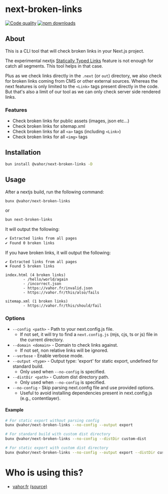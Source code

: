 # next-broken-links

[![Code quality](https://github.com/Vahor/next-broken-links/actions/workflows/quality.yml/badge.svg)](https://github.com/Vahor/next-broken-links/actions/workflows/quality.yml)
[![npm downloads](https://img.shields.io/npm/dm/%40vahor%2Fnext-broken-links)](https://www.npmjs.com/package/@vahor/next-broken-links)


## About

This is a CLI tool that will check broken links in your Next.js project.

The experimental nextjs [Statically Typed Links](https://nextjs.org/docs/app/api-reference/config/typescript#statically-typed-links) feature is not enough for catch all segments. This tool helps in that case.

Plus as we check links directly in the `.next` (or `out`) directory, we also check for broken links coming from CMS or other external sources. Whereas the next features is only limited to the `<Link>` tags present directly in the code.\
But that's also a limit of our tool as we can only check server side rendered links.

### Features

- Check broken links for public assets (images, json etc...)
- Check broken links for sitemap.xml
- Check broken links for all `<a>` tags (including `<Link>`)
- Check broken links for all `<img>` tags

## Installation

```bash
bun install @vahor/next-broken-links -D
```

## Usage

After a nextjs build, run the following command:

```bash
bunx @vahor/next-broken-links
```
or
```bash
bun next-broken-links
```

It will output the following:

```bash
✔ Extracted links from all pages
✔ Found 0 broken links
```

If you have broken links, it will output the following:

```
✔ Extracted links from all pages
✖ Found 5 broken links

index.html (4 broken links)
        - /hello/world/again
        - /incorrect.json
        - https://vahor.fr/invalid.json
        - https://vahor.fr/this/also/fails

sitemap.xml (1 broken links)
        - https://vahor.fr/this/should/fail
```

### Options

- `--config <path>` - Path to your next.config.js file. 
  - If not set, it will try to find a `next.config.js` (mjs, cjs, ts or js) file in the current directory.
- `--domain <domain>` - Domain to check links against. 
  - If not set, non relative links will be ignored.
- `--verbose` - Enable verbose mode.
- `--output <type>` - Output type: 'export' for static export, undefined for standard build.
  - Only used when `--no-config` is specified.
- `--distDir <path>` - Custom dist directory path.
  - Only used when `--no-config` is specified.
- `--no-config` - Skip parsing next.config file and use provided options.
  - Useful to avoid installing dependencies present in next.config.js (e.g., contentlayer).

#### Example

```bash
# For static export without parsing config
bunx @vahor/next-broken-links --no-config --output export

# For standard build with custom dist directory
bunx @vahor/next-broken-links --no-config --distDir custom-dist

# For static export with custom dist directory
bunx @vahor/next-broken-links --no-config --output export --distDir custom-out
```

# Who is using this?

- [vahor.fr](https://vahor.fr/project/next-broken-links) [(source)](https://github.com/Vahor/vahor.fr/blob/main/package.json)


